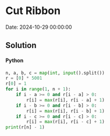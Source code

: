 # Cut Ribbon

Date: 2024-10-29 00:00:00

## Solution

#### Python
```python
n, a, b, c = map(int, input().split())
r = [0] * 5001
r[0] = 1
for i in range(1, n + 1):
    if i - a >= 0 and r[i - a] > 0:
        r[i] = max(r[i], r[i - a] + 1)
    if i - b >= 0 and r[i - b] > 0:
        r[i] = max(r[i], r[i - b] + 1)
    if i - c >= 0 and r[i - c] > 0:
        r[i] = max(r[i], r[i - c] + 1)
print(r[n] - 1)
 ```
